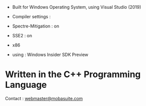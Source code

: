 - Built for Windows Operating System, using Visual Studio (2019)

- Compiler settings :
- Spectre-Mitigation : on
- SSE2 : on
- x86
- using : Windows Insider SDK Preview

# Written in the C++ Programming Language

Contact : webmaster@mobasuite.com

